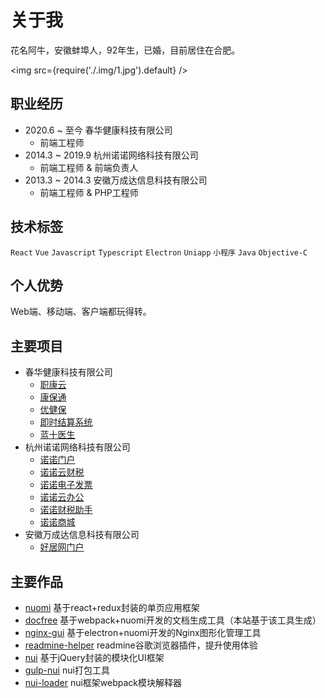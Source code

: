 # 关于我

花名阿牛，安徽蚌埠人，92年生，已婚，目前居住在合肥。

<img src={require('./.img/1.jpg').default} />

## 职业经历

- 2020.6 ~ 至今 春华健康科技有限公司
  - 前端工程师
- 2014.3 ~ 2019.9 杭州诺诺网络科技有限公司
  - 前端工程师 & 前端负责人
- 2013.3 ~ 2014.3 安徽万成达信息科技有限公司
  - 前端工程师 & PHP工程师

## 技术标签

`React`
`Vue`
`Javascript`
`Typescript`
`Electron`
`Uniapp`
`小程序`
`Java`
`Objective-C`

## 个人优势

Web端、移动端、客户端都玩得转。

## 主要项目

- 春华健康科技有限公司
  - [职康云](https://www.zhikangyun.cn/)
  - [康保通](https://kangbaotong.net/)
  - [优健保](https://youjianbao.cc/)
  - [即时结算系统](https://e.kangbaotong.net/)
  - [蓝十医生](https://a.app.qq.com/o/simple.jsp?pkgname=com.chunhuahealth.doctor&fromcase=40002)
- 杭州诺诺网络科技有限公司
  - [诺诺门户](https://www.jss.com.cn/)
  - [诺诺云财税](https://cloud.jss.com.cn/)
  - [诺诺电子发票](https://fp.jss.com.cn/)
  - [诺诺云办公](https://oa.jss.com.cn/)
  - [诺诺财税助手](https://cszs.jss.com.cn/)
  - [诺诺商城](https://www.axnsc.com/)
- 安徽万成达信息科技有限公司
  - [好居网门户](https://haoju.cn/)

## 主要作品

- [nuomi](https://github.com/nuomijs/nuomi) 基于react+redux封装的单页应用框架
- [docfree](https://github.com/yinjiazeng/docfree) 基于webpack+nuomi开发的文档生成工具（本站基于该工具生成）
- [nginx-gui](https://github.com/yinjiazeng/NginxGUI) 基于electron+nuomi开发的Nginx图形化管理工具
- [readmine-helper](https://github.com/yinjiazeng/readmine-helper) readmine谷歌浏览器插件，提升使用体验
- [nui](https://github.com/yinjiazeng/nui) 基于jQuery封装的模块化UI框架
- [gulp-nui](https://github.com/yinjiazeng/gulp-nui) nui打包工具
- [nui-loader](https://github.com/yinjiazeng/gulp-nui) nui框架webpack模块解释器